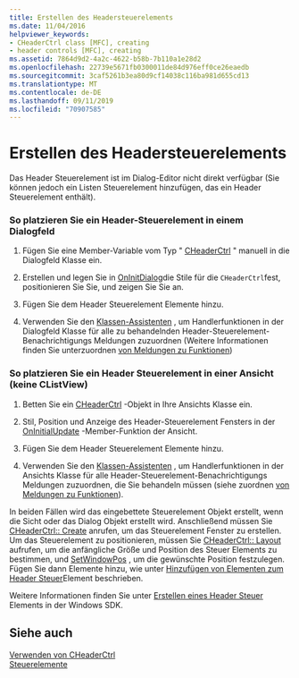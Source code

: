 ```yaml
---
title: Erstellen des Headersteuerelements
ms.date: 11/04/2016
helpviewer_keywords:
- CHeaderCtrl class [MFC], creating
- header controls [MFC], creating
ms.assetid: 7864d9d2-4a2c-4622-b58b-7b110a1e28d2
ms.openlocfilehash: 22739e5671fb0300011de84d976eff0ce26eaedb
ms.sourcegitcommit: 3caf5261b3ea80d9cf14038c116ba981d655cd13
ms.translationtype: MT
ms.contentlocale: de-DE
ms.lasthandoff: 09/11/2019
ms.locfileid: "70907585"
---
```

# <a name="creating-the-header-control"></a>Erstellen des Headersteuerelements

Das Header Steuerelement ist im Dialog-Editor nicht direkt verfügbar (Sie können jedoch ein Listen Steuerelement hinzufügen, das ein Header Steuerelement enthält).

### <a name="to-put-a-header-control-in-a-dialog-box"></a>So platzieren Sie ein Header-Steuerelement in einem Dialogfeld

1. Fügen Sie eine Member-Variable vom Typ " [CHeaderCtrl](../mfc/reference/cheaderctrl-class.md) " manuell in die Dialogfeld Klasse ein.

1. Erstellen und legen Sie in [OnInitDialog](../mfc/reference/cdialog-class.md#oninitdialog)die Stile für die `CHeaderCtrl`fest, positionieren Sie Sie, und zeigen Sie Sie an.

1. Fügen Sie dem Header Steuerelement Elemente hinzu.

1. Verwenden Sie den [Klassen-Assistenten](reference/mfc-class-wizard.md) , um Handlerfunktionen in der Dialogfeld Klasse für alle zu behandelnden Header-Steuerelement-Benachrichtigungs Meldungen zuzuordnen (Weitere Informationen finden Sie unterzuordnen [von Meldungen zu Funktionen](../mfc/reference/mapping-messages-to-functions.md))

### <a name="to-put-a-header-control-in-a-view-not-a-clistview"></a>So platzieren Sie ein Header Steuerelement in einer Ansicht (keine CListView)

1. Betten Sie ein [CHeaderCtrl](../mfc/reference/cheaderctrl-class.md) -Objekt in Ihre Ansichts Klasse ein.

1. Stil, Position und Anzeige des Header-Steuerelement Fensters in der [OnInitialUpdate](../mfc/reference/cview-class.md#oninitialupdate) -Member-Funktion der Ansicht.

1. Fügen Sie dem Header Steuerelement Elemente hinzu.

1. Verwenden Sie den [Klassen-Assistenten](reference/mfc-class-wizard.md) , um Handlerfunktionen in der Ansichts Klasse für alle Header-Steuerelement-Benachrichtigungs Meldungen zuzuordnen, die Sie behandeln müssen (siehe zuordnen [von Meldungen zu Funktionen](../mfc/reference/mapping-messages-to-functions.md)).

In beiden Fällen wird das eingebettete Steuerelement Objekt erstellt, wenn die Sicht oder das Dialog Objekt erstellt wird. Anschließend müssen Sie [CHeaderCtrl:: Create](../mfc/reference/cheaderctrl-class.md#create) anrufen, um das Steuerelement Fenster zu erstellen. Um das Steuerelement zu positionieren, müssen Sie [CHeaderCtrl:: Layout](../mfc/reference/cheaderctrl-class.md#layout) aufrufen, um die anfängliche Größe und Position des Steuer Elements zu bestimmen, und [SetWindowPos](../mfc/reference/cwnd-class.md#setwindowpos) , um die gewünschte Position festzulegen. Fügen Sie dann Elemente hinzu, wie unter [Hinzufügen von Elementen zum Header Steuer](../mfc/adding-items-to-the-header-control.md)Element beschrieben.

Weitere Informationen finden Sie unter [Erstellen eines Header Steuer](/windows/win32/Controls/header-controls) Elements in der Windows SDK.

## <a name="see-also"></a>Siehe auch

[Verwenden von CHeaderCtrl](../mfc/using-cheaderctrl.md)<br/>
[Steuerelemente](../mfc/controls-mfc.md)
